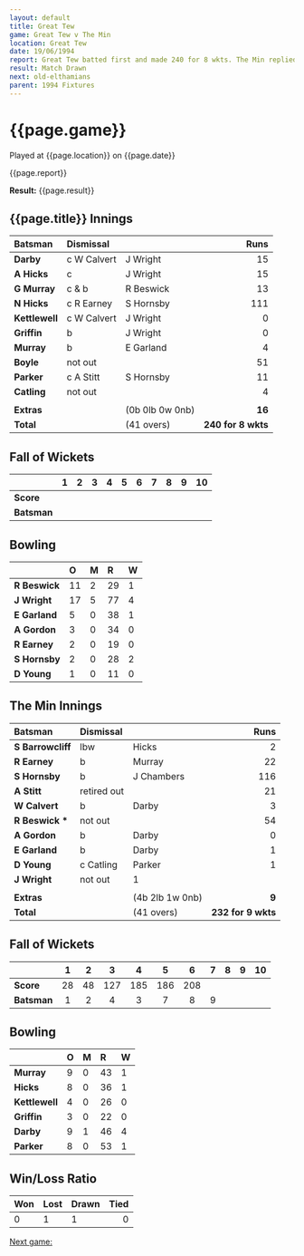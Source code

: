 ```yaml
---
layout: default
title: Great Tew
game: Great Tew v The Min
location: Great Tew
date: 19/06/1994
report: Great Tew batted first and made 240 for 8 wkts. The Min replied with 232 for 9 wkts when time ran out
result: Match Drawn
next: old-elthamians
parent: 1994 Fixtures
---
```


# {{page.game}}

Played at {{page.location}} on {{page.date}}

{{page.report}}

**Result:** {{page.result}}

## {{page.title}} Innings

| Batsman | Dismissal |  | Runs |
|:---|:---|---|---:|
| **Darby** | c W Calvert | J Wright | 15 |
| **A Hicks** | c | J Wright | 15 |
| **G Murray** | c & b | R Beswick | 13 |
| **N Hicks** | c R Earney | S Hornsby | 111 |
| **Kettlewell** | c W Calvert | J Wright | 0 |
| **Griffin** | b | J Wright | 0 |
| **Murray** | b | E Garland | 4 |
| **Boyle** | not out |  | 51 |
| **Parker** | c A Stitt | S Hornsby | 11 |
| **Catling** | not out |  | 4 |
|  |  |  |  |
| **Extras** | | (0b 0lb 0w 0nb) | **16** |
| **Total** | | (41 overs) | **240 for 8 wkts** |

## Fall of Wickets

| | 1 | 2 | 3 | 4 | 5 | 6 | 7 | 8 | 9 | 10 |
|---|:---:|:---:|:---:|:---:|:---:|:---:|:---:|:---:|:---:|:---:|
| **Score** |  |  |  |  |  |  |  |  |  |  |
| **Batsman** |  |  |  |  |  |  |  |  |  |  |

## Bowling

| | O | M | R | W |
|---|:---|:---|:---|:---|
| **R Beswick** | 11 | 2 | 29 | 1 |
| **J Wright** | 17 | 5 | 77 | 4 |
| **E Garland** | 5 | 0 | 38 | 1 |
| **A Gordon** | 3 | 0 | 34 | 0 |
| **R Earney** | 2 | 0 | 19 | 0 |
| **S Hornsby** | 2 | 0 | 28 | 2 |
| **D Young** | 1 | 0 | 11 | 0 |

## The Min Innings

| Batsman | Dismissal |  | Runs |
|:---|:---|---|---:|
| **S Barrowcliff** | lbw | Hicks | 2 |
| **R Earney** | b | Murray | 22 |
| **S Hornsby** | b | J Chambers | 116 |
| **A Stitt** | retired out |  | 21 |
| **W Calvert** | b | Darby | 3 |
| **R Beswick &#42;** | not out |  | 54 |
| **A Gordon** | b | Darby | 0 |
| **E Garland** | b | Darby | 1 |
| **D Young** | c Catling | Parker | 1 |
| **J Wright** | not out |   1 |
|  |  |  |  |
| **Extras** | | (4b 2lb 1w 0nb) | **9** |
| **Total** | | (41 overs) | **232 for 9 wkts** |

## Fall of Wickets

| | 1 | 2 | 3 | 4 | 5 | 6 | 7 | 8 | 9 | 10 |
|---|:---:|:---:|:---:|:---:|:---:|:---:|:---:|:---:|:---:|:---:|
| **Score** | 28 | 48 | 127 | 185 | 186 | 208 |  |  |  |  |
| **Batsman** | 1 | 2 | 4 | 3 | 7 | 8 | 9 |  |  |  |

## Bowling

| | O | M | R | W |
|---|:---|:---|:---|:---|
| **Murray** | 9 | 0 | 43 | 1 |
| **Hicks** | 8 | 0 | 36 | 1 |
| **Kettlewell** | 4 | 0 | 26 | 0 |
| **Griffin** | 3 | 0 | 22 | 0 |
| **Darby** | 9 | 1 | 46 | 4 |
| **Parker** | 8 | 0 | 53 | 1 |

## Win/Loss Ratio

| Won | Lost | Drawn | Tied |
|:---|:---|:---|---:|
| 0 | 1 | 1 | 0 |

[Next game:]({{page.next}})